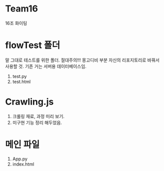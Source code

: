 # Team16
16조 화이팅

# flowTest 폴더
말 그대로 테스트를 위한 폴더. 
절대주의!!! 몽고디비 부분 자신의 리포지토리로 바꿔서 사용할 것.
기존 거는 서버용 데이터베이스임.
1. test.py
2. test.html

# Crawling.js
1. 크롤링 재료, 과정 미리 보기.
2. 미구현 기능 정리 해두었음.

# 메인 파일
1. App.py
2. index.html

